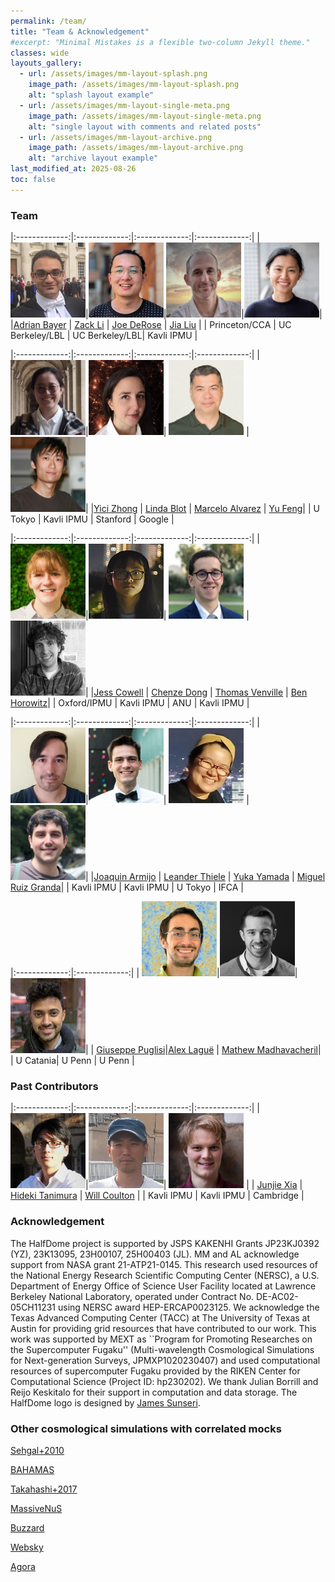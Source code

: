 ```yaml
---
permalink: /team/
title: "Team & Acknowledgement"
#excerpt: "Minimal Mistakes is a flexible two-column Jekyll theme."
classes: wide
layouts_gallery:
  - url: /assets/images/mm-layout-splash.png
    image_path: /assets/images/mm-layout-splash.png
    alt: "splash layout example"
  - url: /assets/images/mm-layout-single-meta.png
    image_path: /assets/images/mm-layout-single-meta.png
    alt: "single layout with comments and related posts"
  - url: /assets/images/mm-layout-archive.png
    image_path: /assets/images/mm-layout-archive.png
    alt: "archive layout example"
last_modified_at: 2025-08-26
toc: false
---
```


<style>
td, th {
   border: none!important;
}
</style>

### Team   

|:-------------:|:-------------:|:-------------:|:-------------:|
|<img src="/assets/images/adrian.png"  style="width: 120px;">|<img src="/assets/images/zack.jpeg"  style="width: 120px;">|<img src="/assets/images/joe.jpg"  style="width: 120px;">|<img src="/assets/images/jia.jpeg"  style="width: 120px;">|
|[Adrian Bayer](https://adrianbayer.github.io/) | [Zack Li](https://zack.li/) | [Joe DeRose](https://j-dr.github.io/) | [Jia Liu](https://liuxx479.github.io) |
| Princeton/CCA | UC Berkeley/LBL | UC Berkeley/LBL| Kavli IPMU |

|:-------------:|:-------------:|:-------------:|:-------------:|
|<img src="/assets/images/yici.jpeg"  style="width: 120px;">|<img src="/assets/images/linda.jpeg"  style="width: 120px;">| <img src="/assets/images/marcelo.png"  style="width: 120px;"> | <img src="/assets/images/yu.png"  style="width: 120px;">|
|[Yici Zhong](https://yicizhong98.github.io/) | [Linda Blot](https://member.ipmu.jp/linda.blot/) | [Marcelo Alvarez](https://marcelo-alvarez.github.io/) | [Yu Feng](https://rainwoodman.github.io/website/)|
| U Tokyo | Kavli IPMU | Stanford | Google |

|:-------------:|:-------------:|:-------------:|:-------------:|
|<img src="/assets/images/jess.png"  style="width: 120px;">|<img src="/assets/images/chenze.png"  style="width: 120px;">| <img src="/assets/images/thomas.png"  style="width: 120px;"> | <img src="/assets/images/ben.jpg"  style="width: 120px;">|
|[Jess Cowell](https://inspirehep.net/authors/2618702) | [Chenze Dong](https://db.ipmu.jp/member/personal/6992en.html) | [Thomas Venville](https://physics.anu.edu.au/contact/people/profile.php?ID=3393) | [Ben Horowitz](https://bhorowitz.github.io/)|
| Oxford/IPMU | Kavli IPMU | ANU | Kavli IPMU |

|:-------------:|:-------------:|:-------------:|:-------------:|
|<img src="/assets/images/joaquin2.jpg"  style="width: 120px;">|<img src="/assets/images/leander.jpg"  style="width: 120px;">| <img src="/assets/images/yuka.jpg"  style="width: 120px;"> | <img src="/assets/images/miguel.jpg"  style="width: 120px;">|
|[Joaquin Armijo](https://jarmijotorres.github.io/Joaquin.Armijo.Torres/) | [Leander Thiele](https://leanderthiele.github.io/) | [Yuka Yamada](https://www.s.u-tokyo.ac.jp/en/story/newsletter/page/10727/) | [Miguel Ruiz Granda](https://orcid.org/0000-0003-2086-0043)|
| Kavli IPMU | Kavli IPMU | U Tokyo | IFCA |

|:-------------:|:-------------:|
| <img src="/assets/images/pug.png"  style="width: 120px;">|<img src="/assets/images/alex.png"  style="width: 120px;">|<img src="/assets/images/mat.jpeg"  style="width: 120px;">| 
| [Giuseppe Puglisi](https://giuspugl.github.io/)|[Alex Laguë](https://alexlague.github.io/) | [Mathew Madhavacheril](https://msyriac.github.io/)| 
| U Catania| U Penn | U Penn | 

### Past Contributors  

|:-------------:|:-------------:|:-------------:|:-------------:|
|<img src="/assets/images/junjie.jpeg"  style="width: 120px;">|<img src="/assets/images/hideki.png"  style="width: 120px;">| <img src="/assets/images/will.png"  style="width: 120px;"> |
| [Junjie Xia](https://db.ipmu.jp/member/personal/7035en.html) | [Hideki Tanimura](https://inspirehep.net/authors/1890766) | [Will Coulton](https://www.damtp.cam.ac.uk/person/wrc27)  |
| Kavli IPMU | Kavli IPMU | Cambridge |  



### Acknowledgement

The HalfDome project is supported by JSPS KAKENHI Grants JP23KJ0392 (YZ), 23K13095, 23H00107, 25H00403 (JL). MM and AL acknowledge support from NASA grant 21-ATP21-0145. This research used resources of the National Energy Research Scientific Computing Center (NERSC), a U.S. Department of Energy Office of Science User Facility located at Lawrence Berkeley National Laboratory, operated under Contract No. DE-AC02-05CH11231 using NERSC award  HEP-ERCAP0023125. We acknowledge the Texas Advanced Computing Center (TACC) at The University of Texas at Austin for providing grid resources that have contributed to our work. This work was supported by MEXT as ``Program for Promoting Researches on the Supercomputer Fugaku'' (Multi-wavelength Cosmological Simulations for Next-generation Surveys, JPMXP1020230407) and used computational resources of supercomputer Fugaku provided by the RIKEN Center for Computational Science (Project ID: hp230202). We thank Julian Borrill and Reijo Keskitalo for their support in computation and data storage. The HalfDome logo is designed by [James Sunseri](https://james-sunseri.com/). 

### Other cosmological simulations with correlated mocks

[Sehgal+2010](https://lambda.gsfc.nasa.gov/simulation/full_sky_sims_ov.html)

[BAHAMAS](https://www.astro.ljmu.ac.uk/~igm/BAHAMAS/)

[Takahashi+2017](http://cosmo.phys.hirosaki-u.ac.jp/takahasi/allsky_raytracing/)

[MassiveNuS](https://columbialensing.github.io/#massivenus)

[Buzzard](https://buzzardflock.github.io/)

[Websky](https://mocks.cita.utoronto.ca/index.php/WebSky_Extragalactic_CMB_Mocks)

[Agora](https://yomori.github.io/agora/index.html)
